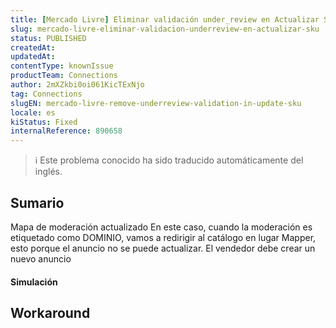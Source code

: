 ```yaml
---
title: [Mercado Livre] Eliminar validación under_review en Actualizar SKU
slug: mercado-livre-eliminar-validacion-underreview-en-actualizar-sku
status: PUBLISHED
createdAt: 
updatedAt: 
contentType: knownIssue
productTeam: Connections
author: 2mXZkbi0oi061KicTExNjo
tag: Connections
slugEN: mercado-livre-remove-underreview-validation-in-update-sku
locale: es
kiStatus: Fixed
internalReference: 890658
---
```


>ℹ️ Este problema conocido ha sido traducido automáticamente del inglés.

## Sumario


Mapa de moderación actualizado
En este caso, cuando la moderación es etiquetado como DOMINIO, vamos a redirigir al catálogo en lugar Mapper, esto porque el anuncio no se puede actualizar. El vendedor debe crear un nuevo anuncio


#### Simulación

## Workaround

